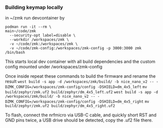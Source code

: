 ### Building keymap locally

in ~/zmk run devcontainer by
```
podman run -it --rm \                                                                                                                                                     main~/code/zmk
  --security-opt label=disable \
  --workdir /workspaces/zmk \
  -v ~/code/zmk:/workspaces/zmk \
  -v ~/code/zmk-config:/workspaces/zmk-config -p 3000:3000 zmk /bin/bash
```

This starts local dev container with all build dependencies and the custom config mounted under /workspaces/zmk-config

Once inside repeat these commands to build the firmware and rename the result 
`west build -s app -d /workspaces/zmk/build/ -b nice_nano_v2 -- -DZMK_CONFIG=/workspaces/zmk-config/config -DSHIELD=dm_4x5_left`
`mv build/zephyr/zmk.uf2 build/zephyr/dm_4x5_left.uf2`
`west build -s app -d /workspaces/zmk/build/ -b nice_nano_v2 -- -DZMK_CONFIG=/workspaces/zmk-config/config -DSHIELD=dm_4x5_right`
`mv build/zephyr/zmk.uf2 build/zephyr/dm_4x5_right.uf2`

To flash, connect the nrfmicro via USB-C cable, and quickly short RST and GND pins twice, a USB drive should be detected, copy the .uf2 file there. 
